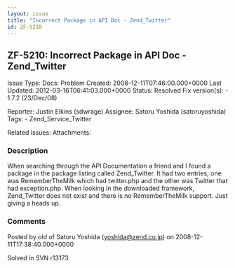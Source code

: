 ```yaml
---
layout: issue
title: "Incorrect Package in API Doc - Zend_Twitter"
id: ZF-5210
---
```


ZF-5210: Incorrect Package in API Doc - Zend\_Twitter
-----------------------------------------------------

 Issue Type: Docs: Problem Created: 2008-12-11T07:46:00.000+0000 Last Updated: 2012-03-16T06:41:03.000+0000 Status: Resolved Fix version(s): - 1.7.2 (23/Dec/08)
 
 Reporter:  Justin Elkins (sdwrage)  Assignee:  Satoru Yoshida (satoruyoshida)  Tags: - Zend\_Service\_Twitter
 
 Related issues: 
 Attachments: 
### Description

When searching through the API Documentation a friend and I found a package in the package listing called Zend\_Twitter. It had two entries; one was RememberTheMilk which had twitter.php and the other was Twitter that had exception.php. When looking in the downloaded framework, Zend\_Twitter does not exist and there is no RememberTheMilk support. Just giving a heads up.

 

 

### Comments

Posted by old of Satoru Yoshida (yoshida@zend.co.jp) on 2008-12-11T17:38:40.000+0000

Solved in SVN r13173

 

 